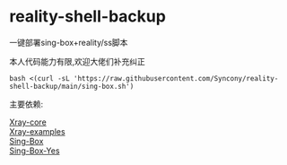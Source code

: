 # reality-shell-backup
一键部署sing-box+reality/ss脚本

本人代码能力有限,欢迎大佬们补充纠正

```
bash <(curl -sL 'https://raw.githubusercontent.com/Syncony/reality-shell-backup/main/sing-box.sh')
```

主要依赖:

[Xray-core](https://github.com/XTLS/Xray-core)<br/>
[Xray-examples](https://github.com/chika0801/Xray-examples)<br/>
[Sing-Box](https://github.com/SagerNet/sing-box)<br/>
[Sing-Box-Yes](https://github.com/FranzKafkaYu/sing-box-yes/tree/main)
